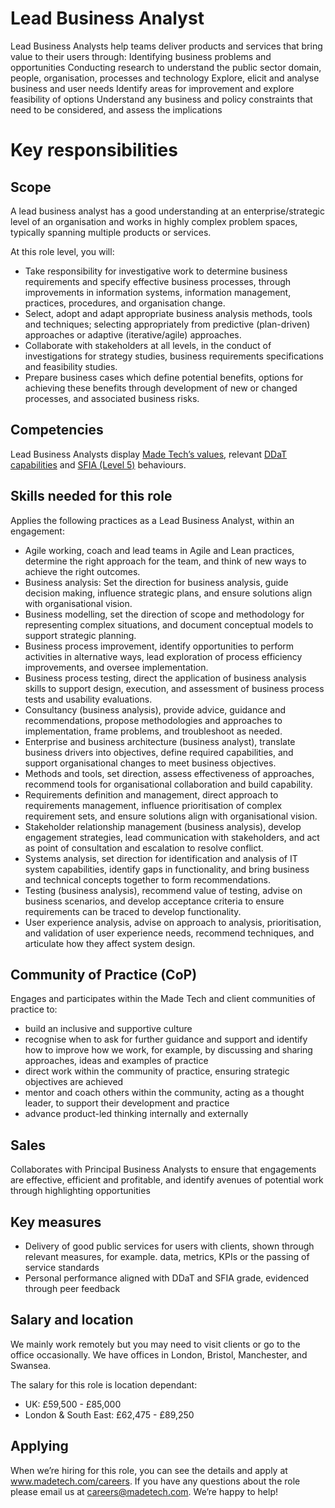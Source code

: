 # Lead Business Analyst

Lead Business Analysts help teams deliver products and services that bring value to their users through:
Identifying business problems and opportunities
Conducting research to understand the public sector domain, people, organisation, processes and technology
Explore, elicit and analyse business and user needs
Identify areas for improvement and explore feasibility of options
Understand any business and policy constraints that need to be considered, and assess the implications


# Key responsibilities

## Scope

A lead business analyst has a good understanding at an enterprise/strategic level of an organisation and works in highly complex problem spaces, typically spanning multiple products or services.

At this role level, you will:
- Take responsibility for investigative work to determine business requirements and specify effective business processes, through improvements in information systems, information management, practices, procedures, and organisation change. 
- Select, adopt and adapt appropriate business analysis methods, tools and techniques; selecting appropriately from predictive (plan-driven) approaches or adaptive (iterative/agile) approaches.
- Collaborate with stakeholders at all levels, in the conduct of investigations for strategy studies, business requirements specifications and feasibility studies. 
- Prepare business cases which define potential benefits, options for achieving these benefits through development of new or changed processes, and associated business risks.

## Competencies

Lead Business Analysts display [Made Tech’s values](https://github.com/madetech/handbook/blob/main/company/about.md), relevant [DDaT capabilities](https://www.gov.uk/guidance/business-analyst--2#:~:text=Skill%20level%3A%20practitioner-,Lead%20business%20analyst,system%20in%20a%20project%20or%20programme%20of%20work.%20(Skill%20level%3A%20practitioner),-Head%20of%20business) and [SFIA (Level 5)](https://sfia-online.org/en/sfia-8/responsibilities/level-5) behaviours.

## Skills needed for this role

Applies the following practices as a Lead Business Analyst, within an engagement:

- Agile working, coach and lead teams in Agile and Lean practices, determine the right approach for the team, and think of new ways to achieve the right outcomes.
- Business analysis: Set the direction for business analysis, guide decision making, influence strategic plans, and ensure solutions align with organisational vision.
- Business modelling, set the direction of scope and methodology for representing complex situations, and document conceptual models to support strategic planning.
- Business process improvement, identify opportunities to perform activities in alternative ways, lead exploration of process efficiency improvements, and oversee implementation.
- Business process testing, direct the application of business analysis skills to support design, execution, and assessment of business process tests and usability evaluations.
- Consultancy (business analysis), provide advice, guidance and recommendations, propose methodologies and approaches to implementation, frame problems, and troubleshoot as needed.
- Enterprise and business architecture (business analyst), translate business drivers into objectives, define required capabilities, and support organisational changes to meet business objectives.
- Methods and tools, set direction, assess effectiveness of approaches, recommend tools for organisational collaboration and build capability.
- Requirements definition and management, direct approach to requirements management, influence prioritisation of complex requirement sets, and ensure solutions align with organisational vision.
- Stakeholder relationship management (business analysis), develop engagement strategies, lead communication with stakeholders, and act as point of consultation and escalation to resolve conflict.
- Systems analysis, set direction for identification and analysis of IT system capabilities, identify gaps in functionality, and bring business and technical concepts together to form recommendations.
- Testing (business analysis), recommend value of testing, advise on business scenarios, and develop acceptance criteria to ensure requirements can be traced to develop functionality.
- User experience analysis, advise on approach to analysis, prioritisation, and validation of user experience needs, recommend techniques, and articulate how they affect system design.


## Community of Practice (CoP)
Engages and participates within the Made Tech and client communities of practice to:

- build an inclusive and supportive culture
- recognise when to ask for further guidance and support and identify how to improve how we work, for example, by discussing and sharing approaches, ideas and examples of practice
- direct work within the community of practice, ensuring strategic objectives are achieved
- mentor and coach others within the community, acting as a thought leader, to support their development and practice
- advance product-led thinking internally and externally

## Sales
Collaborates with Principal Business Analysts to ensure that engagements are effective, efficient and profitable, and identify avenues of potential work through highlighting opportunities

## Key measures
- Delivery of good public services for users with clients, shown through relevant measures, for example. data, metrics, KPIs or the passing of service standards
- Personal performance aligned with DDaT and SFIA grade, evidenced through peer feedback

## Salary and location

We mainly work remotely but you may need to visit clients or go to the office occasionally. We have offices in London, Bristol, Manchester, and Swansea. 

The salary for this role is location dependant:

- UK: £59,500 - £85,000
- London & South East: £62,475 - £89,250

## Applying
When we’re hiring for this role, you can see the details and apply at www.madetech.com/careers. If you have any questions about the role please email us at careers@madetech.com. We’re happy to help!
